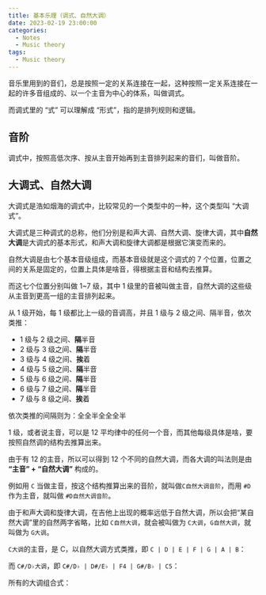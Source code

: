 ```yaml
---
title: 基本乐理（调式、自然大调）
date: 2023-02-19 23:00:00
categories:
  - Notes
  - Music theory
tags:
  - Music theory
---
```


音乐里用到的音们，总是按照一定的关系连接在一起，这种按照一定关系连接在一起的许多音组成的、以一个主音为中心的体系，叫做调式。

而调式里的 “式” 可以理解成 “形式”，指的是排列规则和逻辑。



## 音阶

调式中，按照高低次序、按从主音开始再到主音排列起来的音们，叫做音阶。

<!-- more -->

## 大调式、自然大调

大调式是浩如烟海的调式中，比较常见的一个类型中的一种，这个类型叫 “大调式”。

大调式是三种调式的总称，他们分别是和声大调、自然大调、旋律大调，其中**自然大调**是大调式的基本形式，和声大调和旋律大调都是根据它演变而来的。

自然大调是由七个基本音级组成，而基本音级就是这个调式的 7 个位置，位置之间的关系是固定的，位置上具体是啥音，得根据主音和结构去推算。

而这七个位置分别叫做 1~7 级，其中 1 级里的音被叫做主音，自然大调的这些级从主音到更高一组的主音排列起来。

<hairy-image src="https://pic.imgdb.cn/item/63f23ea8f144a01007547db7.jpg" />

从 1 级开始，每 1 级都比上一级的音调高，并且 1 级与 2 级之间、隔半音，依次类推：

<hairy-image src="https://pic.imgdb.cn/item/63f23f35f144a0100755344c.jpg" />

- 1 级与 2 级之间、**隔**半音
- 2 级与 3 级之间、**隔**半音
- 3 级与 4 级之间、**挨**着
- 4 级与 5 级之间、**隔**半音
- 5 级与 6 级之间、**隔**半音
- 6 级与 7 级之间、**隔**半音
- 7 级与 8 级之间、**挨**着

依次类推的间隔则为：全全半全全全半

1 级，或者说主音，可以是 12 平均律中的任何一个音，而其他每级具体是啥，要按照自然调的结构去推算出来。

由于有 12 的主音，所以可以得到 12 个不同的自然大调，而各大调的叫法则是由 **“主音” + “自然大调”** 构成的。

例如用 `C` 当做主音，按这个结构推算出来的音阶，就叫做`C自然大调音阶`，而用 `#D` 作为主音，就叫做 `#D自然大调音阶`。

<hairy-image style="max-width: 600px" src="https://pic.imgdb.cn/item/63f24187f144a0100759cb4a.jpg" />

由于和声大调和旋律大调，在吉他上出现的概率远低于自然大调，所以会把“某自然大调”里的自然两字省略，比如 `C自然大调`，就会被叫做为 `C大调`，`G自然大调`，就叫做为 `G大调`。

`C大调`的主音，是 C，以自然大调方式类推，即 `C | D | E | F | G | A | B`：

<hairy-image src="https://pic.imgdb.cn/item/63f24296f144a010075c0273.jpg" />

而 `C#/D♭大调`，即 `C#/D♭ | D#/E♭ | F4 | G#/B♭ | C5`：

<hairy-image src="https://pic.imgdb.cn/item/63f24296f144a010075c0273.jpg" />

所有的大调组合式：

<hairy-image src="https://pic.imgdb.cn/item/63f24477f144a010075e60f6.jpg" />